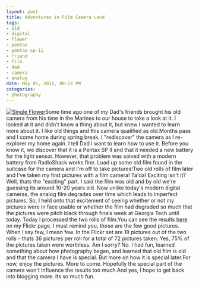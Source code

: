 ```yaml
--- 
layout: post
title: Adventures in Film Camera Land
tags: 
- old
- digital
- flower
- pentax
- pentax-sp-ii
- friend
- film
- dad
- camera
- analog
date: May 05, 2011, 09:53 PM
categories: 
- photography
---
```

[![](http://www.tanner-smith.com/wp-content/uploads/2011/05/IMG_0018.jpg "Single Flower")](http://www.flickr.com/photos/tannerld/5701622434/in/set-72157626553274941)Some time ago one of my Dad's friends brought his old camera from his time in the Marines to our house to take a look at it. I looked at it and didn't know a thing about it, but knew I wanted to learn more about it. I like old things and this camera qualified as old.Months pass and I come home during spring break. I "rediscover" the camera as I re-explorer my home again. I tell Dad I want to learn how to use it. Before you know it, we discover that it is a Pentax SP II and that it needed a new battery for the light sensor. However, that problem was solved with a modern battery from RadioShack works fine. Load up some old film found in the suitcase for the camera and I'm off to take pictures!Two old rolls of film later and I've taken my first pictures with a film camera! Ta'da! Exciting isn't it?Well, thats the "exciting" part. I said the film was old and by old we're guessing its around 10-20 years old. Now unlike today's modern digital cameras, the analog film degrades over time which leads to imperfect pictures. So, I held onto that excitement of seeing whether or not my pictures were in face usable or whether the film had degraded so much that the pictures were pitch black through finals week at Georgia Tech until today. Today I processed the two rolls of film.You can see the results [here](http://www.flickr.com/photos/tannerld/sets/72157626553274941/with/5701049971/) on my Flickr page. I must remind you, those are the few good pictures. When I say few, I mean few. In the Flickr set are 18 pictures out of the two rolls - thats 36 pictures per roll for a total of 72 pictures taken. Yes, 75% of the pictures taken were worthless. Am I sorry? No. I had fun, learned something about how photography began, and learned that old film is old and that the camera I have is special. But more on how it is special later.For now, enjoy the pictures. More to come. Hopefully the special part of the camera won't influence the results too much.And yes, I hope to get back into blogging more. Its so much fun.
